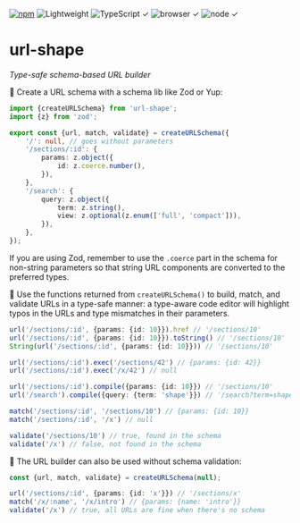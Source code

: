 [![npm](https://flat.badgen.net/npm/v/url-shape?labelColor=345&color=46e)](https://www.npmjs.com/package/url-shape) ![Lightweight](https://flat.badgen.net/bundlephobia/minzip/url-shape/?labelColor=345&color=46e&r=0) ![TypeScript ✓](https://flat.badgen.net/badge/TypeScript/✓?labelColor=345&color=345) ![browser ✓](https://flat.badgen.net/badge/browser/✓?labelColor=345&color=345) ![node ✓](https://flat.badgen.net/badge/node/✓?labelColor=345&color=345)

# url-shape

*Type-safe schema-based URL builder*

🔹 Create a URL schema with a schema lib like Zod or Yup:

```ts
import {createURLSchema} from 'url-shape';
import {z} from 'zod';

export const {url, match, validate} = createURLSchema({
    '/': null, // goes without parameters
    '/sections/:id': {
        params: z.object({
            id: z.coerce.number(),
        }),
    },
    '/search': {
        query: z.object({
            term: z.string(),
            view: z.optional(z.enum(['full', 'compact'])),
        }),
    },
});
```

If you are using Zod, remember to use the `.coerce` part in the schema for non-string parameters so that string URL components are converted to the preferred types.

🔹 Use the functions returned from `createURLSchema()` to build, match, and validate URLs in a type-safe manner: a type-aware code editor will highlight typos in the URLs and type mismatches in their parameters.

```ts
url('/sections/:id', {params: {id: 10}}).href // '/sections/10'
url('/sections/:id', {params: {id: 10}}).toString() // '/sections/10'
String(url('/sections/:id', {params: {id: 10}})) // '/sections/10'

url('/sections/:id').exec('/sections/42') // {params: {id: 42}}
url('/sections/:id').exec('/x/42') // null

url('/sections/:id').compile({params: {id: 10}}) // '/sections/10'
url('/search').compile({query: {term: 'shape'}}) // '/search?term=shape'

match('/sections/:id', '/sections/10') // {params: {id: 10}}
match('/sections/:id', '/x') // null

validate('/sections/10') // true, found in the schema
validate('/x') // false, not found in the schema
```

🔹 The URL builder can also be used without schema validation:

```ts
const {url, match, validate} = createURLSchema(null);

url('/sections/:id', {params: {id: 'x'}}) // '/sections/x'
match('/x/:name', '/x/intro') // {params: {name: 'intro'}}
validate('/x') // true, all URLs are fine when there's no schema
```
